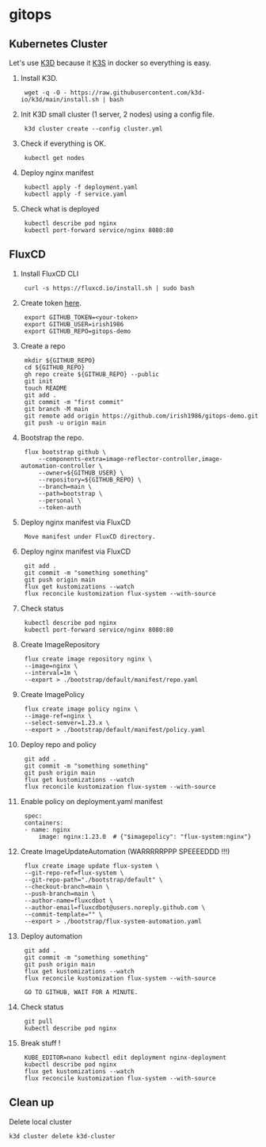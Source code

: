 # gitops

## Kubernetes Cluster

Let's use [K3D](https://k3d.io/v5.4.6/) because it [K3S](https://k3s.io/) in docker so everything is easy.

1. Install K3D.

        wget -q -O - https://raw.githubusercontent.com/k3d-io/k3d/main/install.sh | bash

1. Init K3D small cluster (1 server, 2 nodes) using a config file.

        k3d cluster create --config cluster.yml 

1. Check if everything is OK.

        kubectl get nodes

1. Deploy nginx manifest

        kubectl apply -f deployment.yaml
        kubectl apply -f service.yaml

1. Check what is deployed

        kubectl describe pod nginx
        kubectl port-forward service/nginx 8080:80

## FluxCD

1. Install FluxCD CLI

        curl -s https://fluxcd.io/install.sh | sudo bash

1. Create token [here](https://github.com/settings/tokens).

        export GITHUB_TOKEN=<your-token>
        export GITHUB_USER=irish1986
        export GITHUB_REPO=gitops-demo

1. Create a repo 
        
        mkdir ${GITHUB_REPO}
        cd ${GITHUB_REPO}
        gh repo create ${GITHUB_REPO} --public
        git init
        touch README
        git add .
        git commit -m "first commit"
        git branch -M main
        git remote add origin https://github.com/irish1986/gitops-demo.git
        git push -u origin main

1. Bootstrap the repo.

        flux bootstrap github \
            --components-extra=image-reflector-controller,image-automation-controller \
            --owner=${GITHUB_USER} \
            --repository=${GITHUB_REPO} \
            --branch=main \
            --path=bootstrap \
            --personal \
            --token-auth

1. Deploy nginx manifest via FluxCD

        Move manifest under FluxCD directory.

1. Deploy nginx manifest via FluxCD

        git add .
        git commit -m "something something"
        git push origin main
        flux get kustomizations --watch
        flux reconcile kustomization flux-system --with-source

1. Check status

        kubectl describe pod nginx
        kubectl port-forward service/nginx 8080:80

1. Create ImageRepository 

        flux create image repository nginx \
        --image=nginx \
        --interval=1m \
        --export > ./bootstrap/default/manifest/repo.yaml

1. Create ImagePolicy 

        flux create image policy nginx \
        --image-ref=nginx \
        --select-semver=1.23.x \
        --export > ./bootstrap/default/manifest/policy.yaml

1. Deploy repo and policy

        git add .
        git commit -m "something something"
        git push origin main
        flux get kustomizations --watch
        flux reconcile kustomization flux-system --with-source

1. Enable policy on deployment.yaml manifest

        spec:
        containers:
        - name: nginx
            image: nginx:1.23.0  # {"$imagepolicy": "flux-system:nginx"}

1. Create ImageUpdateAutomation (WARRRRRPPP SPEEEEDDD !!!)

        flux create image update flux-system \
        --git-repo-ref=flux-system \
        --git-repo-path="./bootstrap/default" \
        --checkout-branch=main \
        --push-branch=main \
        --author-name=fluxcdbot \
        --author-email=fluxcdbot@users.noreply.github.com \
        --commit-template="" \
        --export > ./bootstrap/flux-system-automation.yaml

1. Deploy automation

        git add .
        git commit -m "something something"
        git push origin main
        flux get kustomizations --watch
        flux reconcile kustomization flux-system --with-source

        GO TO GITHUB, WAIT FOR A MINUTE.

1. Check status

        git pull
        kubectl describe pod nginx

1. Break stuff !

        KUBE_EDITOR=nano kubectl edit deployment nginx-deployment
        kubectl describe pod nginx
        flux get kustomizations --watch
        flux reconcile kustomization flux-system --with-source

## Clean up

Delete local cluster

    k3d cluster delete k3d-cluster